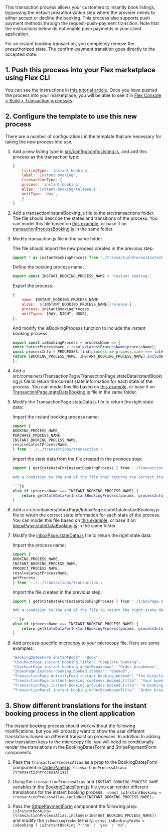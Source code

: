 This transaction process allows your customers to insantly book listings, bypassing the default preauthorization step where the provider needs to either accept or decline the booking. This process also supports push payment methods through the request-push-payment transition. Note that the instructions below do not enable push payments in your client application.

For an instant booking transaction, you completely remove the preauthorized state. The confirm-payment transition goes directly to the accepted state. 

## 1. Push this process into your Flex marketplace using Flex CLI

You can see the instructions in [this tutorial article](https://www.sharetribe.com/docs/tutorial/create-transaction-process/). Once you have pushed the process into your marketplace, you will be able to see it in [Flex Console > Build > Transaction processes](https://flex-console.sharetribe.com/transaction-processes/).

## 2. Configure the template to use this new process

There are a number of configurations in the template that are necessary for taking the new process into use.


1. Add a new listing type in [src/config/configListing.js](https://github.com/sharetribe/web-template/blob/main/src/config/configListing.js), and add this process as the transaction type:

    ```js
    {
        listingType: 'instant-booking',
        label: 'Instant booking',
        transactionType: {
        process: 'instant-booking',
        alias: 'instant-booking/release-1',
        unitType: 'day',
        }
    }
    ```

2. Add a transactionInstantBooking.js file to the src/transactions folder. The file should describe the states and transitions of the process. You can model this file based on [this example](https://gist.github.com/shareoc/cecbc95d3200602854f54fb30a596589), or base it on [transactionProcessBooking.js](https://github.com/sharetribe/web-template/blob/main/src/transactions/transactionProcessBooking.js) in the same folder.

3. Modify transaction.js file in the same folder. 

    The file should import the new process created in the previous step:
    ```js
    import * as instantBookingProcess from './transactionProcessInstantBooking';
    ```

    Define the booking process name:
    ```js 
    export const INSTANT_BOOKING_PROCESS_NAME = 'instant-booking';
    ```

    Export the process:

    ```js
    {
        name: INSTANT_BOOKING_PROCESS_NAME,
        alias: `${INSTANT_BOOKING_PROCESS_NAME}/release-1`,
        process: instantBookingProcess,
        unitTypes: [DAY, NIGHT, HOUR],
    },
    ```

    And modify the isBookingProcess function to include the instant booking process:

    ```js
    export const isBookingProcess = processName => {
    const latestProcessName = resolveLatestProcessName(processName);
    const processInfo = PROCESSES.find(process => process.name === latestProcessName);
    return [BOOKING_PROCESS_NAME, INSTANT_BOOKING_PROCESS_NAME].includes(processInfo?.name);
    };
    ```

4. Add a src/containers/TransactionPage/TransactionPage.stateDataInstantBooking.js file to return the correct state information for each state of the process. You can model this file based on [this example](https://gist.github.com/shareoc/b8c0b1cdecf53b25ac158ffae5676d6a), or base it on [TransactionPage.stateDataBooking.js](https://github.com/sharetribe/web-template/blob/main/src/containers/TransactionPage/TransactionPage.stateDataBooking.js) file in the same folder.

5. Modify the TransactionPage.stateData.js file to return the right state data:

    Import the instant booking process name:

    ```js
    import {
    BOOKING_PROCESS_NAME,
    PURCHASE_PROCESS_NAME,
    INSTANT_BOOKING_PROCESS_NAME,
    resolveLatestProcessName,
    } from '../../transactions/transaction';
    ```

    Import the state data from the file created in the previous step:

    ```js 
    import { getStateDataForInstantBookingProcess } from './TransactionPage.stateDataInstantBooking.js';```

    Add a condition to the end of the file that returns the correct state data:

    ```js
    else if (processName === INSTANT_BOOKING_PROCESS_NAME) {
        return getStateDataForInstantBookingProcess(params, processInfo());
    }
    ```

6. Add a src/containers/InboxPage/InboxPage.stateDataInstantBooking.js file to return the correct state information for each state of the process. You can model this file based on [this example](https://gist.github.com/shareoc/eb018f18c087b158de77c0c71327a50b), or base it on [InboxPage.stateDataBooking.js](https://github.com/sharetribe/web-template/blob/main/src/containers/InboxPage/InboxPage.stateDataBooking.js) in the same folder.

7. Modify the [inboxPage.stateData.js](https://github.com/sharetribe/web-template/blob/main/src/containers/InboxPage/InboxPage.stateData.js) file to return the right state data:

    Import the process name:

    ```js
    import {
    BOOKING_PROCESS_NAME,
    INSTANT_BOOKING_PROCESS_NAME,
    PRODUCT_PROCESS_NAME,
    resolveLatestProcessName,
    getProcess,
    } from '../../transactions/transaction';
    ```

    Import the file created in the previous step:

    ```js 
    import { getStateDataForInstantBookingProcess } from './InboxPage.stateDataInstantBooking.js';```

    Add a condition to the end of the file to return the right state data:

    ```js
    else if (processName === INSTANT_BOOKING_PROCESS_NAME) {
        return getStateDataForInstantBookingProcess(params, processInfo());
    } 
    ```

8. Add process-specific microcopy to your microcopy file. Here are some examples:

    ```js
    "BookingDatesForm.instantBook": "Book",
    "CheckoutPage.instant-booking.title": "Complete booking",
    "CheckoutPage.instant-booking.orderBreakdown": "Order breakdown",
    "InboxPage.instant-booking.booked.status": "Booked",
    "TransactionPage.ActivityFeed.instant-booking.booked": "The bicycle was booked by {otherUsersName}",
    "TransactionPage.instant-booking.customer.booked.title": "Your booking was succesful!",
    "TransactionPage.instant-booking.provider.booked.title": "A booking was made by {customerName}",
    "TransactionPanel.instant-booking.orderBreakdownTitle": "Order breakdown",
    ```


## 3. Show different translations for the instant booking process in the client application

The instant booking process should work without the following modifications, but you will probably want to show the user different translations based on different transaction processes. In addition to adding new translation keys to the microcopy file, you will need to conditionally render the translations in the BookingDatesForm and StripePaymentForm components. 

1. Pass the `transactionProcessAlias` as a prop to the BookingDatesForm component in [OrderPanel.js](https://github.com/sharetribe/web-template/blob/main/src/components/OrderPanel/OrderPanel.js#L236-L253): `transactionProcessAlias={transactionProcessAlias}`

2. Using the `transactionProcessAlias` and `INSTANT_BOOKING_PROCESS_NAME` variables in the [BookingDatesForm.js](https://github.com/sharetribe/web-template/blob/main/src/components/OrderPanel/BookingDatesForm/BookingDatesForm.js) file you can render different translations for the instant booking process.
` const isInstantBooking = transactionProcessAlias.includes(INSTANT_BOOKING_PROCESS_NAME);`

3. Pass the [StripePaymentForm](https://github.com/sharetribe/web-template/blob/main/src/containers/CheckoutPage/StripePaymentForm/StripePaymentForm.js) component the following prop:
`isInstantBooking={transactionProcessAlias.includes(INSTANT_BOOKING_PROCESS_NAME)}`
and modify the `isBookingYesNo` ternary:  `const isBookingYesNo = isBooking ? isInstantBooking ? 'no' : 'yes' : 'no';`
